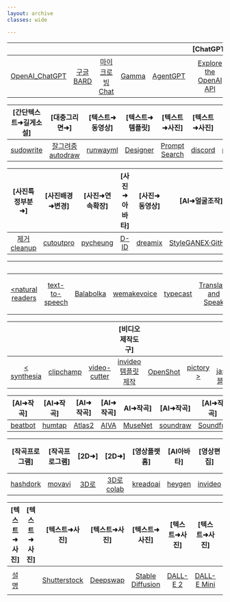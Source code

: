 ```yaml
---
layout: archive
classes: wide

---
```


|     |     |      |      |      |[ChatGPT]|      |      |      |      |      |      |
| :---: | :---: | :---: | :---: | :---: | :---: | :---: | :---: | :---: | :---: | :---: | :---: |
| [OpenAI_ChatGPT](https://chat.openai.com/chat) | [구글BARD](https://bard.google.com/?hl=en) |  [ 마이크로빙Chat](https://www.bing.com/?setlang=en&cc=kr&cc=KR)  | [Gamma](https://gamma.app/docs/Untitled-srwoouffzxbxqrg?mode=doc#card-lnyedjdanu30cv6)  | [AgentGPT](https://agentgpt.reworkd.ai/ko) | [Explore the OpenAI API](https://platform.openai.com/overview) | [copyai](https://app.copy.ai/projects/25077331?tool=chat&tab=results) | [ChatGPTexel](https://drive.google.com/file/d/1EBqu1F7zMbLC121afBWaI2tEIZw07Lcg/view?usp=share_link) | [gpt4all](https://gpt4all.io/index.html) | [AutoGPT설정](https://hashdork.com/ko/autogpt/) | [AutoGPT](https://github.com/Significant-Gravitas/Auto-GPT) |



|[간단텍스트➜길게소설]|[대충그리면➜]|[텍스트➜동영상]|[텍스트➜템플릿]|[텍스트➜사진]|[텍스트➜사진]|[텍스트➜사진]|[텍스트➜사진]|[텍스트➜사진]|[텍스트➜사진]|
| :---: | :---: | :---: | :---: | :---: | :---: | :---: | :---: | :---: | :---: |
| [sudowrite](https://www.sudowrite.com/app#) | [잘그려줌 autodraw](https://www.autodraw.com/) | [runwayml](https://app.runwayml.com/video-tools/teams/jangwookchoi1/ai-tools) |[Designer](https://designer.microsoft.com/) | [Prompt Search](https://www.ptsearch.info/home/) | [discord](https://discord.com/channels/662267976984297473/@home) | [pokeit](https://pokeit.ai/) | [prompthero검색](https://prompthero.com/stable-diffusion-prompts) | [DALL·E](https://labs.openai.com/) | [Playground](https://playgroundai.com/create?) |



|[사진특정부분➜]|[사진배경➜변경]|[사진➜연속확장]| [사진➜아바타] |[사진➜동영상]|[AI➜얼굴조작]|[AI➜얼굴조작]|
| :---: | :---: | :---: | :---: | :---: | :---: | :---: |
| [제거 cleanup](https://cleanup.pictures/) | [cutoutpro](https://www.cutout.pro/photo-editing-background?vsource=google102t-bd&gclid=CjwKCAjw3ueiBhBmEiwA4BhspO_4yOf29kDSpt5K3KZilxA8tnCd4weKmYR4hbal3JUJXZroMfJRJBoCFuQQAvD_BwE) | [pycheung](https://www.pycheung.com/checker/) | [D-ID](https://studio.d-id.com/?video=tlk_fa1ueJObWfSiYe4RT57u2) | [dreamix](https://dreamix-video-editing.github.io/) | [StyleGANEX·GitHub](https://github.com/williamyang1991/StyleGANEX/actions) | [HuggingFace](https://huggingface.co/spaces/PKUWilliamYang/StyleGANEX) |



|     |     |      |      |      |      |[TTS]|      |      |      |      |      |      |
| :---: | :---: | :---: | :---: | :---: | :---: | :---: | :---: | :---: | :---: | :---: | :---: | :---: |
| [<natural readers](https://www.naturalreaders.com/online/) | [text-to-speech](https://text-to-speech.imtranslator.net/speech.asp) | [Balabolka](http://www.cross-plus-a.com/kr/balabolka.htm) | [wemakevoice](https://www.wemakevoice.com/freetts) | [typecast](https://app.typecast.ai/ko/login?nextPath=%2Fko%2Fdashboard) | [Translate and Speak](https://imtranslator.net/translate-and-speak/) | [네이버클로바더빙](https://clovadubbing.naver.com/) | [Panopreter](https://download.pcsystemfix.com/drivers/?brand=Windows&logo=windows&gclid=EAIaIQobChMImITU8aTU_gIVMJfRBB0YlQNUEAEYASAAEgIPTvD_BwE) | [Google TTS](https://www.appurse.com/com.google.android.tts.html?gclid=CjwKCAjwxr2iBhBJEiwAdXECw88R6Y5KVs5rxp4Bl7IG4rHuK3nsdOhNbvhnexeLP5p11cMp9MVEbBoCOLAQAvD_BwE) | [Microsoft TTS](http://singingdalong.blogspot.com/2021/07/Microsoft-TTS-apk.html) | [PC에TTS깔기](https://www.youtube.com/watch?v=JgTHu7gAUGs) | [TorToiSe TTS](https://docs.google.com/document/d/13O_eyY65i6AkNrN_LdPhpUjGhyTNKYHvDrIvHnHe1GA/edit#) | [Kaggle>](https://www.kaggle.com/datasets/bryanpark/korean-single-speaker-speech-dataset) |



|     |     |      |[비디오제작도구]|      |      |      |[홈페이지제작도구]|     |     |     |[커뮤니티창고]|      |      |
| :---: | :---: | :---: | :---: | :---: | :---: | :---: | :---: | :---: | :---: | :---: | :---: | :---: | :---: |
| [<  synthesia](https://www.synthesia.io/) | [clipchamp](https://app.clipchamp.com/) | [video-cutter](https://video-cutter-js.com/kr/) | [invideo템플릿제작](https://invideo.io/workflow/marketing-templates) | [OpenShot](https://www.openshot.org/) | [pictory  >](https://app.pictory.ai/textinput) | [<  jasper블로그](https://www.jasper.ai/) | [Smailpro메일자동생성](https://smailpro.com/) | [mixo](https://app.mixo.io/sites/UZzgZVo8YK7SDaTwTFwt) | [modoo  >](https://www.modoo.at/management)  |  [<  gongu](https://gongu.copyright.or.kr/gongu/main/main.do) | [kmong](https://kmong.com/) | [pixabay](https://pixabay.com/ko/sound-effects/search/rain%20falling/?manual_search=1) | [Pexels  >](https://www.pexels.com/ko-kr/videos/) |



|[AI➜작곡]|[AI➜작곡]|[AI➜작곡]|[AI➜작곡]|AI➜작곡]|[AI➜작곡]|[AI➜작곡]|[AI➜작곡]|AI➜동영상]|[AI➜동영상]|[AI➜동영상]|[AI➜동영상]|[AI➜자막]|
| :---: | :---: | :---: | :---: | :---: | :---: | :---: | :---: | :---: | :---: | :---: | :---: | :---: |
| [beatbot](https://beatbot.fm/?via=aitoolsarena.com) | [humtap](https://en.humtap.com/#/) | [Atlas2](https://algonaut.audio/atlas_2_downloads/) | [AIVA](https://www.aiva.ai/) | [MuseNet](https://openai.com/research/musenet) | [soundraw](https://soundraw.io/create_music) | [Soundful](https://my.soundful.com/) | [EcrettMusic](https://ecrettmusic.com/) | [kaiber](https://kaiber.ai/) | [Animation](https://sketch.metademolab.com/canvas) | [LeiaPix](https://www.leiainc.com/) | [myheritage](https://www.myheritage.co.kr/ai-time-machine) | [vrew](https://vrew.voyagerx.com/ko/) |



|[작곡프로그램]|[작곡프로그램]|[2D➜]|[2D➜]|[영상플랫홈]|[AI아바타]|[영상편집]|[유튜브편집]|[영상플랫홈]|[영상플랫홈]|[텍스트➜작곡]|[]|[]|[]|[]|
| :---: | :---: | :---: | :---: | :---: | :---: | :---: | :---: | :---: | :---: | :---: | :---: | :---: | :---: | :---: |
| [hashdork](https://hashdork.com/ko/%EC%83%98%ED%94%8C%EC%97%90%EC%84%9C-%EC%9D%8C%EC%95%85%EC%9D%84-%EC%83%9D%EC%84%B1%ED%95%98%EB%8A%94-AI-%EB%8F%84%EA%B5%AC/) | [movavi](https://www.movavi.com/kr/learning-portal/free-music-making-software.html) | [3D로](https://www.youtube.com/watch?v=L_TB3KlbF8I) | [3D로 colab](https://colab.research.google.com/drive/1NzP4oI_KighbpfEEVCnYKZ0lfzDpqTyE?usp=sharing#scrollTo=eclLG4xlJRIE) | [kreadoai](https://www.kreadoai.com/ai/workbench) | [heygen](https://app.heygen.com/videos) |[invideo](https://invideo.io/videos)| [vidiq](https://app.vidiq.com/channels/271b3ab5-1f21-4fa9-8f25-c0f59ab8a6a8/dashboard) | [tinywow](https://tinywow.com/) | [blockadelabs](https://skybox.blockadelabs.com/) | [songr](https://app.songr.ai/) | []() | []() | []() | []() |



|[텍스트➜사진]|[텍스트➜사진]|[텍스트➜사진]|[텍스트➜사진]|[텍스트➜사진]|[텍스트➜사진]|[텍스트➜사진]|[텍스트➜사진]|[텍스트➜사진]|[텍스트➜사진]|
| :---: | :---: | :---: | :---: | :---: | :---: | :---: | :---: | :---: | :---: |
 [설명](https://mpost.io/7-best-ai-art-generators-of-2022-midjourney-dall-e-nightcafe-artbreeder/) || [Shutterstock](https://www.shutterstock.com/ko/ai-image-generator) | [Deepswap](https://www.deepswap.ai/ko?utm_source=ref-mpost&cp_id=aiartgenerator) | [Stable Diffusion](https://mpost.io/best-10-ai-prompt-guides-and-tutorials-for-text-to-image-models-midjourney-stable-diffusion-dall-e/) | [DALL-E 2](https://openai.com/product/dall-e-2) | [DALL-E Mini](https://huggingface.co/spaces/dalle-mini/dalle-mini) | [NightCafe](https://nightcafe.studio/) | [Deep Dream Generator](https://deepdreamgenerator.com/) | [https://deepdreamgenerator.com/](https://www.artbreeder.com/) | [DeepAI](https://deepai.org/machine-learning-model/text2img) |





